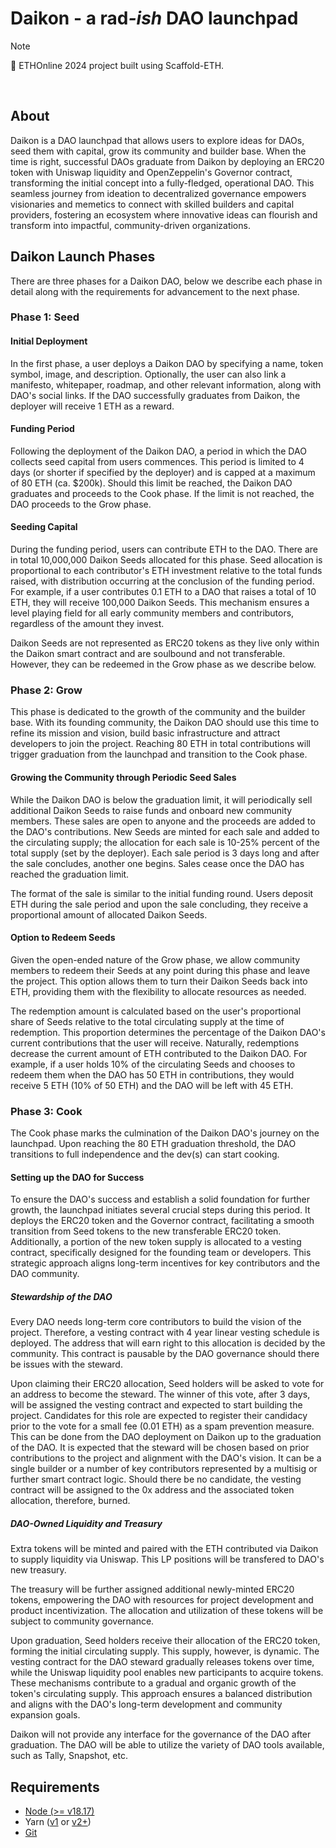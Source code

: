 # Daikon - a rad<em>-ish</em> DAO launchpad

> [!NOTE]
> :construction_worker: ETHOnline 2024 project built using Scaffold-ETH. 

<br>

## About

Daikon is a DAO launchpad that allows users to explore ideas for DAOs, seed them with capital, grow its community and builder base. When the time is right, successful DAOs graduate from Daikon by deploying an ERC20 token with Uniswap liquidity and OpenZeppelin's Governor contract, transforming the initial concept into a fully-fledged, operational DAO. 
This seamless journey from ideation to decentralized governance empowers visionaries and memetics to connect with skilled builders and capital providers, fostering an ecosystem where innovative ideas can flourish and transform into impactful, community-driven organizations.

## Daikon Launch Phases

There are three phases for a Daikon DAO, below we describe each phase in detail along with the requirements for advancement to the next phase.

### Phase 1: Seed
#### Initial Deployment
In the first phase, a user deploys a Daikon DAO by specifying a name, token symbol, image, and description. Optionally, the user can also link a manifesto, whitepaper, roadmap, and other relevant information, along with DAO's social links. If the DAO successfully graduates from Daikon, the deployer will receive 1 ETH as a reward.
#### Funding Period
Following the deployment of the Daikon DAO, a period in which the DAO collects seed capital from users commences. This period is limited to 4 days (or shorter if specified by the deployer) and is capped at a maximum of 80 ETH (ca. $200k). Should this limit be reached, the Daikon DAO graduates and proceeds to the Cook phase. If the limit is not reached, the DAO proceeds to the Grow phase.

#### Seeding Capital
During the funding period, users can contribute ETH to the DAO. There are in total 10,000,000 Daikon Seeds allocated for this phase. Seed allocation is proportional to each contributor's ETH investment relative to the total funds raised, with distribution occurring at the conclusion of the funding period. For example, if a user contributes 0.1 ETH to a DAO that raises a total of 10 ETH, they will receive 100,000 Daikon Seeds. This mechanism ensures a level playing field for all early community members and contributors, regardless of the amount they invest.

Daikon Seeds are not represented as ERC20 tokens as they live only within the Daikon smart contract and are soulbound and not transferable. However, they can be redeemed in the Grow phase as we describe below.

### Phase 2: Grow
This phase is dedicated to the growth of the community and the builder base. With its founding community, the Daikon DAO should use this time to refine its mission and vision, build basic infrastructure and attract developers to join the project. Reaching 80 ETH in total contributions will trigger graduation from the launchpad and transition to the Cook phase.

#### Growing the Community through Periodic Seed Sales
While the Daikon DAO is below the graduation limit, it will periodically sell additional Daikon Seeds to raise funds and onboard new community members. These sales are open to anyone and the proceeds are added to the DAO's contributions. New Seeds are minted for each sale and added to the circulating supply; the allocation for each sale is 10-25% percent of the total supply (set by the deployer). Each sale period is 3 days long and after the sale concludes, another one begins. Sales cease once the DAO has reached the graduation limit.

The format of the sale is similar to the initial funding round. Users deposit ETH during the sale period and upon the sale concluding, they receive a proportional amount of allocated Daikon Seeds. 


#### Option to Redeem Seeds
Given the open-ended nature of the Grow phase, we allow community members to redeem their Seeds at any point during this phase and leave the project. This option allows them to turn their Daikon Seeds back into ETH, providing them with the flexibility to allocate resources as needed. 

The redemption amount is calculated based on the user's proportional share of Seeds relative to the total circulating supply at the time of redemption. This proportion determines the percentage of the Daikon DAO's current contributions that the user will receive. Naturally, redemptions decrease the current amount of ETH contributed to the Daikon DAO. For example, if a user holds 10% of the circulating Seeds and chooses to redeem them when the DAO has 50 ETH in contributions, they would receive 5 ETH (10% of 50 ETH) and the DAO will be left with 45 ETH.

### Phase 3: Cook
The Cook phase marks the culmination of the Daikon DAO's journey on the launchpad. Upon reaching the 80 ETH graduation threshold, the DAO transitions to full independence and the dev(s) can start cooking. 

#### Setting up the DAO for Success
To ensure the DAO's success and establish a solid foundation for further growth, the launchpad initiates several crucial steps during this period. It deploys the ERC20 token and the Governor contract, facilitating a smooth transition from Seed tokens to the new transferable ERC20 token. Additionally, a portion of the new token supply is allocated to a vesting contract, specifically designed for the founding team or developers. This strategic approach aligns long-term incentives for key contributors and the DAO community.

##### Stewardship of the DAO
Every DAO needs long-term core contributors to build the vision of the project. Therefore, a vesting contract with 4 year linear vesting schedule is deployed. The address that will earn right to this allocation is decided by the community. This contract is pausable by the DAO governance should there be issues with the steward.

Upon claiming their ERC20 allocation, Seed holders will be asked to vote for an address to become the steward. The winner of this vote, after 3 days, will be assigned the vesting contract and expected to start building the project. Candidates for this role are expected to register their candidacy prior to the vote for a small fee (0.01 ETH) as a spam prevention measure. This can be done from the DAO deployment on Daikon up to the graduation of the DAO. It is expected that the steward will be chosen based on prior contributions to the project and alignment with the DAO's vision. It can be a single builder or a number of key contributors represented by a multisig or further smart contract logic. Should there be no candidate, the vesting contract will be assigned to the 0x address and the associated token allocation, therefore, burned.

##### DAO-Owned Liquidity and Treasury
Extra tokens will be minted and paired with the ETH contributed via Daikon to supply liquidity via Uniswap. This LP positions will be transfered to DAO's new treasury. 

The treasury will be further assigned additional newly-minted ERC20 tokens, empowering the DAO with resources for project development and product incentivization. The allocation and utilization of these tokens will be subject to community governance.

Upon graduation, Seed holders receive their allocation of the ERC20 token, forming the initial circulating supply. This supply, however, is dynamic. The vesting contract for the DAO steward gradually releases tokens over time, while the Uniswap liquidity pool enables new participants to acquire tokens. These mechanisms contribute to a gradual and organic growth of the token's circulating supply. This approach ensures a balanced distribution and aligns with the DAO's long-term development and community expansion goals.

Daikon will not provide any interface for the governance of the DAO after graduation. The DAO will be able to utilize the variety of DAO tools available, such as Tally, Snapshot, etc.



## Requirements

- [Node (>= v18.17)](https://nodejs.org/en/download/)
- Yarn ([v1](https://classic.yarnpkg.com/en/docs/install/) or [v2+](https://yarnpkg.com/getting-started/install))
- [Git](https://git-scm.com/downloads)
